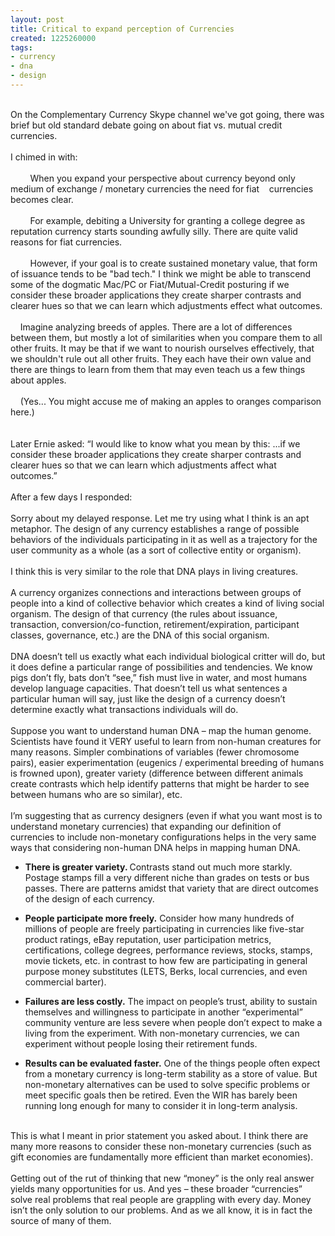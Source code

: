 ```yaml
---
layout: post
title: Critical to expand perception of Currencies
created: 1225260000
tags:
- currency
- dna
- design
---
```

<p><br>
On the Complementary Currency Skype channel we've got going, there was brief but old standard debate going on about fiat vs. mutual credit currencies.<br>
<br>
I chimed in with:<br>
<br>
&nbsp;&nbsp;&nbsp;&nbsp;&nbsp;&nbsp;&nbsp; When you expand your perspective about currency beyond only medium of exchange / monetary currencies the need for fiat&nbsp;&nbsp;&nbsp; currencies becomes clear.<br>
<br>
&nbsp;&nbsp; &nbsp; &nbsp;&nbsp; For example, debiting a University for granting a college degree as reputation currency starts sounding awfully silly. There are quite valid reasons for fiat currencies.<br>
<br>
&nbsp;&nbsp;&nbsp;&nbsp;&nbsp;&nbsp;&nbsp; However, if your goal is to create sustained monetary value, that form of issuance tends to be "bad tech." I think we might be able to transcend some of the dogmatic Mac/PC or Fiat/Mutual-Credit posturing if we consider these broader applications they create sharper contrasts and clearer hues so that we can learn which adjustments effect what outcomes.<br>
<!--break--><br>
&nbsp;&nbsp;&nbsp; Imagine analyzing breeds of apples. There are a lot of differences between them, but mostly a lot of similarities when you compare them to all other fruits. It may be that if we want to nourish ourselves effectively, that we shouldn't rule out all other fruits. They each have their own value and there are things to learn from them that may even teach us a few things about apples.<br>
<br>
&nbsp;&nbsp;&nbsp; (Yes... You might accuse me of making an apples to oranges comparison here.)<br>
<br>
<br>
Later Ernie asked: “I would like to know what you mean by this: ...if we consider these broader applications they create sharper contrasts and clearer hues so that we can learn which adjustments affect what outcomes.”<br>
<br>
After a few days I responded:<br>
<br>
Sorry about my delayed response. Let me try using what I think is an apt metaphor. The design of any currency establishes a range of possible behaviors of the individuals participating in it as well as a trajectory for the user community as a whole (as a sort of collective entity or organism).<br>
<br>
I think this is very similar to the role that DNA plays in living creatures.<br>
<br>
A currency organizes connections and interactions between groups of people into a kind of collective behavior which creates a kind of living social organism. The design of that currency (the rules about issuance, transaction, conversion/co-function, retirement/expiration, participant classes, governance, etc.) are the DNA of this social organism.<br>
<br>
DNA doesn’t tell us exactly what each individual biological critter will do, but it does define a particular range of possibilities and tendencies. We know pigs don’t fly, bats don’t “see,” fish must live in water, and most humans develop language capacities. That doesn’t tell us what sentences a particular human will say, just like the design of a currency doesn’t determine exactly what transactions individuals will do.<br>
<br>
Suppose you want to understand human DNA – map the human genome. Scientists have found it VERY useful to learn from non-human creatures for many reasons. Simpler combinations of variables (fewer chromosome pairs), easier experimentation (eugenics / experimental breeding of humans is frowned upon), greater variety (difference between different animals create contrasts which help identify patterns that might be harder to see between humans who are so similar), etc.<br>
<br>
I’m suggesting that as currency designers (even if what you want most is to understand monetary currencies) that expanding our definition of currencies to include non-monetary configurations helps in the very same ways that considering non-human DNA helps in mapping human DNA.</p><ul><li><strong>There is greater variety. </strong>Contrasts stand out much more starkly. Postage stamps fill a very different niche than grades on tests or bus passes. There are patterns amidst that variety that are direct outcomes of the design of each currency.</li></ul><ul><li><strong>People participate more freely.</strong> Consider how many hundreds of millions of people are freely participating in currencies like five-star product ratings, eBay reputation, user participation metrics, certifications, college degrees, performance reviews, stocks, stamps, movie tickets, etc. in contrast to how few are participating in general purpose money substitutes (LETS, Berks, local currencies, and even commercial barter).</li></ul><ul><li><strong>Failures are less costly.</strong> The impact on people’s trust, ability to sustain themselves and willingness to participate in another “experimental” community venture are less severe when people don’t expect to make a living from the experiment. With non-monetary currencies, we can experiment without people losing their retirement funds.</li></ul><ul><li><strong>Results can be evaluated faster.</strong> One of the things people often expect from a monetary currency is long-term stability as a store of value. But non-monetary alternatives can be used to solve specific problems or meet specific goals then be retired. Even the WIR has barely been running long enough for many to consider it in long-term analysis.</li></ul><p><br>
This is what I meant in prior statement you asked about. I think there are many more reasons to consider these non-monetary currencies (such as gift economies are fundamentally more efficient than market economies).<br>
<br>
Getting out of the rut of thinking that new “money” is the only real answer yields many opportunities for us. And yes – these broader “currencies” solve real problems that real people are grappling with every day. Money isn’t the only solution to our problems. And as we all know, it is in fact the source of many of them.</p>
